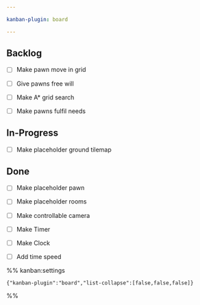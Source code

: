 ```yaml
---

kanban-plugin: board

---
```


## Backlog

- [ ] Make pawn move in grid
- [ ] Give pawns free will
- [ ] Make A* grid search
- [ ] Make pawns fulfil needs


## In-Progress

- [ ] Make placeholder ground tilemap


## Done

- [ ] Make placeholder pawn
- [ ] Make placeholder rooms
- [ ] Make controllable camera
- [ ] Make Timer
- [ ] Make Clock
- [ ] Add time speed




%% kanban:settings
```
{"kanban-plugin":"board","list-collapse":[false,false,false]}
```
%%